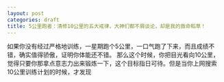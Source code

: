 ```yaml
---
layout: post
categories: draft
title: 5公里跑者：清修10公里的五大戒律，大神们都不屑谈论，却是我的救命稻草！
---
```


如果你没有经过严格地训练，一星期跑个5公里，一口气跑了下来，而且成绩不错，确实值得骄傲，证明你体能还不错。 那么这个时候，你把目光看向10公里，觉得只要你那拿点意志力出来锻炼一下，这个目标指日可待。但是当你上网搜索10公里训练计划的时候，才发现
<!--stackedit_data:
eyJoaXN0b3J5IjpbLTU1NzUyNzY4NF19
-->